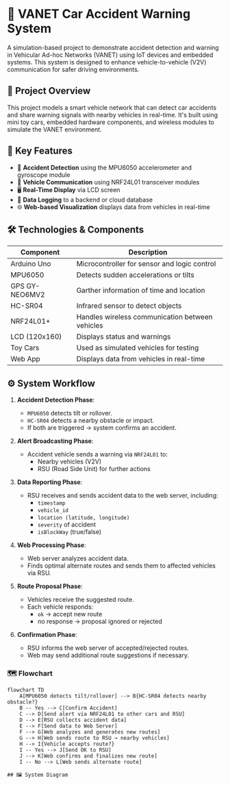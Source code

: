 # 🚗 VANET Car Accident Warning System

A simulation-based project to demonstrate accident detection and warning in Vehicular Ad-hoc Networks (VANET) using IoT devices and embedded systems. This system is designed to enhance vehicle-to-vehicle (V2V) communication for safer driving environments.

## 📌 Project Overview

This project models a smart vehicle network that can detect car accidents and share warning signals with nearby vehicles in real-time. It's built using mini toy cars, embedded hardware components, and wireless modules to simulate the VANET environment.

## 🧠 Key Features

- 🧭 **Accident Detection** using the MPU6050 accelerometer and gyroscope module
- 📡 **Vehicle Communication** using NRF24L01 transceiver modules
- 🖥️ **Real-Time Display** via LCD screen
- 💾 **Data Logging** to a backend or cloud database 
- 🌐 **Web-based Visualization** displays data from vehicles in real-time

## 🛠️ Technologies & Components

| Component       | Description                                 |
|-----------------|---------------------------------------------|
| Arduino Uno     | Microcontroller for sensor and logic control|
| MPU6050         | Detects sudden accelerations or tilts       |
| GPS GY-NEO6MV2  | Garther information of time and location    |
| HC-SR04         | Infrared sensor to detect objects           |
| NRF24L01+       | Handles wireless communication between vehicles|
| LCD (120x160)   | Displays status and warnings                |
| Toy Cars        | Used as simulated vehicles for testing      |
| Web App         | Displays data from vehicles in real-time |

## ⚙️ System Workflow

1. **Accident Detection Phase**:
   - `MPU6050` detects tilt or rollover.
   - `HC-SR04` detects a nearby obstacle or impact.
   - If both are triggered → system confirms an accident.

2. **Alert Broadcasting Phase**:
   - Accident vehicle sends a warning via `NRF24L01` to:
     - Nearby vehicles (V2V)
     - RSU (Road Side Unit) for further actions

3. **Data Reporting Phase**:
   - RSU receives and sends accident data to the web server, including:
     - `timestamp`
     - `vehicle_id`
     - `location (latitude, longitude)`
     - `severity` of accident
     - `isBlockWay` (true/false)

4. **Web Processing Phase**:
   - Web server analyzes accident data.
   - Finds optimal alternate routes and sends them to affected vehicles via RSU.

5. **Route Proposal Phase**:
   - Vehicles receive the suggested route.
   - Each vehicle responds:
     - `ok` → accept new route
     - no response → proposal ignored or rejected

6. **Confirmation Phase**:
   - RSU informs the web server of accepted/rejected routes.
   - Web may send additional route suggestions if necessary.

### 🗺️ Flowchart

```mermaid
flowchart TD
    A[MPU6050 detects tilt/rollover] --> B{HC-SR04 detects nearby obstacle?}
    B -- Yes --> C[Confirm Accident]
    C --> D[Send alert via NRF24L01 to other cars and RSU]
    D --> E[RSU collects accident data]
    E --> F[Send data to Web Server]
    F --> G[Web analyzes and generates new routes]
    G --> H[Web sends route to RSU → nearby vehicles]
    H --> I{Vehicle accepts route?}
    I -- Yes --> J[Send OK to RSU]
    J --> K[Web confirms and finalizes new route]
    I -- No --> L[Web sends alternate route]

## 🖼️ System Diagram



